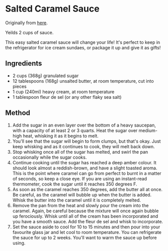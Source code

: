 
# Salted Caramel Sauce # 

Originally from [here](http://www.browneyedbaker.com/homemade-salted-caramel-sauce-recipe/).

Yeilds 2 cups of sauce.

This easy salted caramel sauce will change your life! It's perfect to keep in the refrigerator for ice cream sundaes, or package it up and give it as gifts!

## Ingredients ## 

- 2 cups (368g) granulated sugar
- 12 tablespoons (168g) unsalted butter, at room temperature, cut into pieces
- 1 cup (240ml) heavy cream, at room temperature
- 1 tablespoon fleur de sel (or any other flaky sea salt)

## Method ## 

1. Add the sugar in an even layer over the bottom of a heavy saucepan, with a capacity of at least 2 or 3 quarts. Heat the sugar over medium-high heat, whisking it as it begins to melt.
2. You'll see that the sugar will begin to form clumps, but that's okay. Just keep whisking and as it continues to cook, they will melt back down.
3. Stop whisking once all of the sugar has melted, and swirl the pan occasionally while the sugar cooks.
4. Continue cooking until the sugar has reached a deep amber colour. It should look almost a reddish-brown, and have a slight toasted aroma. This is the point where caramel can go from perfect to burnt in a matter of seconds, so keep a close eye. If you are using an instant-read thermometer, cook the sugar until it reaches 350 degrees F.
5. As soon as the caramel reaches 350 degrees, add the butter all at once. Be careful, as the caramel will bubble up when the butter is added. Whisk the butter into the caramel until it is completely melted.
6. Remove the pan from the heat and slowly pour the cream into the caramel. Again, be careful because the mixture will once again bubble up ferociously. Whisk until all of the cream has been incorporated and you have a smooth sauce. Add the fleur de sel and whisk to incorporate.
7. Set the sauce aside to cool for 10 to 15 minutes and then pour into your favourite glass jar and let cool to room temperature. You can refrigerate the sauce for up to 2 weeks. You'll want to warm the sauce up before using.

